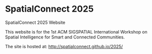 # SpatialConnect 2025
SpatialConnect 2025 Website

This website is for the 1st ACM SIGSPATIAL International Workshop on Spatial Intelligence for Smart and Connected Communities.

The site is hosted at: http://spatialconnect.github.io/2025/
